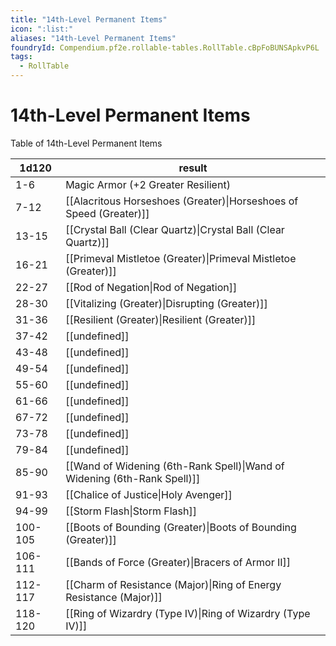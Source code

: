 ```yaml
---
title: "14th-Level Permanent Items"
icon: ":list:"
aliases: "14th-Level Permanent Items"
foundryId: Compendium.pf2e.rollable-tables.RollTable.cBpFoBUNSApkvP6L
tags:
  - RollTable
---
```


# 14th-Level Permanent Items
Table of 14th-Level Permanent Items

| 1d120 | result |
|------|--------|
| 1-6 | Magic Armor (+2 Greater Resilient) |
| 7-12 | [[Alacritous Horseshoes (Greater)\|Horseshoes of Speed (Greater)]] |
| 13-15 | [[Crystal Ball (Clear Quartz)\|Crystal Ball (Clear Quartz)]] |
| 16-21 | [[Primeval Mistletoe (Greater)\|Primeval Mistletoe (Greater)]] |
| 22-27 | [[Rod of Negation\|Rod of Negation]] |
| 28-30 | [[Vitalizing (Greater)\|Disrupting (Greater)]] |
| 31-36 | [[Resilient (Greater)\|Resilient (Greater)]] |
| 37-42 | [[undefined]] |
| 43-48 | [[undefined]] |
| 49-54 | [[undefined]] |
| 55-60 | [[undefined]] |
| 61-66 | [[undefined]] |
| 67-72 | [[undefined]] |
| 73-78 | [[undefined]] |
| 79-84 | [[undefined]] |
| 85-90 | [[Wand of Widening (6th-Rank Spell)\|Wand of Widening (6th-Rank Spell)]] |
| 91-93 | [[Chalice of Justice\|Holy Avenger]] |
| 94-99 | [[Storm Flash\|Storm Flash]] |
| 100-105 | [[Boots of Bounding (Greater)\|Boots of Bounding (Greater)]] |
| 106-111 | [[Bands of Force (Greater)\|Bracers of Armor II]] |
| 112-117 | [[Charm of Resistance (Major)\|Ring of Energy Resistance (Major)]] |
| 118-120 | [[Ring of Wizardry (Type IV)\|Ring of Wizardry (Type IV)]] |
